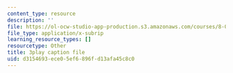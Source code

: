 ```yaml
---
content_type: resource
description: ''
file: https://ol-ocw-studio-app-production.s3.amazonaws.com/courses/8-01sc-classical-mechanics-fall-2016/d3154693ece05ef6896fd13afa45c8c0_H7xmTMQ265s.vtt
file_type: application/x-subrip
learning_resource_types: []
resourcetype: Other
title: 3play caption file
uid: d3154693-ece0-5ef6-896f-d13afa45c8c0
---
```

